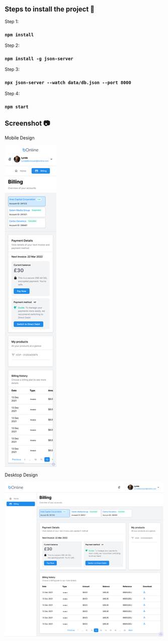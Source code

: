 ## Steps to install the project 📑

Step 1:

### `npm install`

Step 2:

### `npm install -g json-server`

Step 3:

### `npx json-server --watch data/db.json --port 8000`

Step 4:

### `npm start`

## Screenshot 📷

Mobile Design

![Mobile Design](./src/assets/dashboard-mobile-design.png)

Desktop Design

![Desktop Design](./src/assets/dashboard-desktop-design.png)
